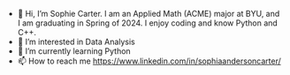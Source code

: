 - 👋 Hi, I’m Sophie Carter. I am an Applied Math (ACME) major at BYU, and I am graduating in Spring of 2024. I enjoy coding and know Python and C++. 
- 👀 I’m interested in Data Analysis
- 🌱 I’m currently learning Python
- 📫 How to reach me https://www.linkedin.com/in/sophiaandersoncarter/


<!---
asophia341/asophia341 is a ✨ special ✨ repository because its `README.md` (this file) appears on your GitHub profile.
You can click the Preview link to take a look at your changes.
--->
